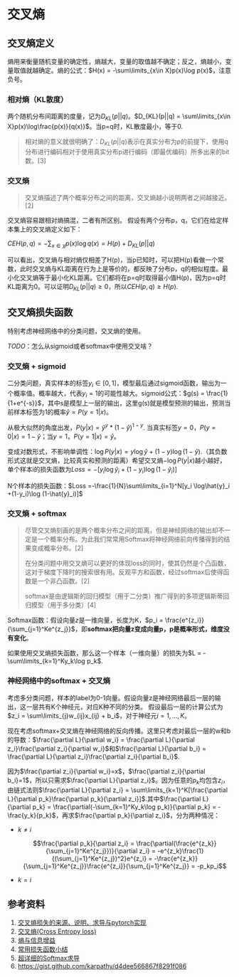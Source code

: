# 交叉熵

## 交叉熵定义

熵用来衡量随机变量的确定性，熵越大，变量的取值越不确定；反之，熵越小，变量取值就越确定。熵的公式：$H(x) = -\sum\limits_{x\in X}p(x)\log p(x)$，注意负号。

### 相对熵（KL散度）

两个随机分布间距离的度量，记为$D_{KL}(p||q)$。$D_{KL}(p||q) = \sum\limits_{x\in X}p(x)\log\frac{p(x)}{q(x)}$。当p=q时，KL散度最小，等于0. 

> 相对熵的意义就很明确了：$D_{KL}(p||q)$表示在真实分布为p的前提下，使用q分布进行编码相对于使用真实分布p进行编码（即最优编码）所多出来的bit数。[3]

### 交叉熵

> 交叉熵描述了两个概率分布之间的距离，交叉熵越小说明两者之间越接近。[2]

交叉熵容易跟相对熵搞混，二者有所区别。 假设有两个分布p，q，它们在给定样本集上的交叉熵定义如下：

$CEH(p,q)=−\sum_{x∈χ}p(x)\log q(x)=H(p)+D_{KL}(p||q)​$

可以看出，交叉熵与相对熵仅相差了H(p)，当p已知时，可以把H(p)看做一个常数，此时交叉熵与KL距离在行为上是等价的，都反映了分布p，q的相似程度。最小化交叉熵等于最小化KL距离。它们都将在p=q时取得最小值H(p)，因为p=q时KL距离为0。可以证明$D_{KL}(p||q)\ge0$，所以$CEH(p,q)\ge H(p)$.

## 交叉熵损失函数

特别考虑神经网络中的分类问题，交叉熵的使用。

*TODO*：怎么从sigmoid或者softmax中使用交叉啥？

### 交叉熵 + sigmoid

二分类问题，真实样本的标签$y_i\in[0,1]​$，模型最后通过sigmoid函数，输出为一个概率值。概率越大，代表$y_i=1​$的可能性越大。sigmoid公式：$g(s) = \frac{1}{1+e^{-s}}​$，其中s是模型上一层的输出，这里g(s)就是模型预测的输出，预测当前样本标签为1的概率$\hat{y} = P(y=1|x)​$。

从极大似然的角度出发，$P(y|x) = \hat{y}^y*(1-\hat{y})^{1-y}​$. 当真实标签$y=0​$，$P(y=0|x) = 1- \hat{y}​$；当$y=1​$，$P(y=1|x) = \hat{y}​$。

变成对数形式，不影响单调性：$\log P(y|x) =y \log\hat{y} +(1-y)\log (1-\hat{y})​$.（其负数形式这就是交叉熵，比较真实和预测的距离）希望交叉熵$-\log P(y|x)​$越小越好，单个样本i的损失函数为$Loss =-[y_i \log\hat{y}_i +(1-y_i)\log (1-\hat{y}_i)]​$

N个样本的损失函数：$Loss =-\frac{1}{N}\sum\limits_{i=1}^N[y_i \log\hat{y}_i +(1-y_i)\log (1-\hat{y}_i)]$

### 交叉熵 + softmax

> 尽管交叉熵刻画的是两个概率分布之间的距离，但是神经网络的输出却不一定是一个概率分布。为此我们常常用Softmax将神经网络前向传播得到的结果变成概率分布。[2]
>
> 在分类问题中用交叉熵可以更好的体现loss的同时，使其仍然是个凸函数，这对于梯度下降时的搜索很有用。反观平方和函数，经过softmax后使得函数是一个非凸函数。[2]
>
> softmax是由逻辑斯的回归模型（用于二分类）推广得到的多项逻辑斯蒂回归模型（用于多分类）[4]

Softmax函数：假设向量$z$是一维向量，长度为K，$p_i = \frac{e^{z_i}}{\sum_{j=1}^Ke^{z_j}}$，即**softmax把向量z变成向量p，p是概率形式，维度没有变化**。

如果使用交叉熵损失函数，那么这一个样本（一维向量）的损失为$L = -\sum\limits_{k=1}^Ky_k\log p_k$.

### 神经网络中的softmax + 交叉熵

考虑多分类问题，样本的label为0-1向量。假设向量z是神经网络最后一层的输出，这一层共有K个神经元，对应K种不同的分类。 假设最后一层的计算公式为$z_i = \sum\limits_{j}w_{ij}x_{ij} + b_i$，对于神经元$i=1,\dots, K$。

现在考虑softmax+交叉熵在神经网络的反向传播。这里只考虑对最后一层的w和b的导数：$\frac{\partial L}{\partial w_i} = \frac{\partial L}{\partial z_i}\frac{\partial z_i}{\partial w_i}$和$\frac{\partial L}{\partial b_i} = \frac{\partial L}{\partial z_i}\frac{\partial z_i}{\partial b_i}$.

因为$\frac{\partial z_i}{\partial w_i}=x$，$\frac{\partial z_i}{\partial b_i}=1$，所以只需求$\frac{\partial L}{\partial z_i}$。因为任意的$p_k$均包含$z_i$，由链式法则$\frac{\partial L}{\partial z_i} = \sum\limits_{k=1}^K[\frac{\partial L}{\partial p_k}\frac{\partial p_k}{\partial z_i}]$.其中$\frac{\partial L}{\partial p_k} = \frac{\partial(-\sum_{k=1}^Ky_k\log p_k)}{\partial p_k} = -\frac{y_k}{p_k}$，再求$\frac{\partial p_k}{\partial z_i}$，分为两种情况：

- $k\neq i$

  $$\frac{\partial p_k}{\partial z_i} = \frac{\partial(\frac{e^{z_k}}{\sum_{j=1}^Ke^{z_j}})}{\partial z_i} = -e^{z_k}\frac{1}{(\sum_{j=1}^Ke^{z_j})^2}e^{z_i} = -\frac{e^{z_k}}{\sum_{j=1}^Ke^{z_j}}\frac{e^{z_i}}{\sum_{j=1}^Ke^{z_j}} = -p_kp_i$$

- $k=i$

  

## 参考资料

1. [交叉熵损失的来源、说明、求导与pytorch实现](https://zhuanlan.zhihu.com/p/67782576)
2. [交叉熵(Cross Entropy loss)](https://www.cnblogs.com/o-v-o/p/9975365.html)
3. [熵与信息增益](<https://blog.csdn.net/xg123321123/article/details/52864830>)
4. [常用损失函数小结](https://blog.csdn.net/zhangjunp3/article/details/80467350)
5. [超详细的Softmax求导](<https://blog.csdn.net/bqw18744018044/article/details/83120425>)
6. <https://gist.github.com/karpathy/d4dee566867f8291f086>
